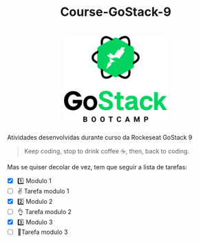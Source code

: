 <h1 align=center>
   Course-GoStack-9
</h1>
<h1 align="center">
    <img alt="GoStack" src="Gostack.png" width="240px" />
</h1>

Atividades desenvolvidas durante curso da Rockeseat GoStack 9

 > Keep coding, stop to drink coffee :coffee:, then, back to coding.  

Mas se quiser decolar de vez, tem que seguir a lista de tarefas:

- [x] :one: Modulo 1
- [ ] :v: Tarefa modulo 1
- [x] :two: Modulo 2
- [ ] :ok_hand: Tarefa modulo 2 
- [x] :three: Modulo 3
- [ ] :muscle:Tarefa modulo 3
